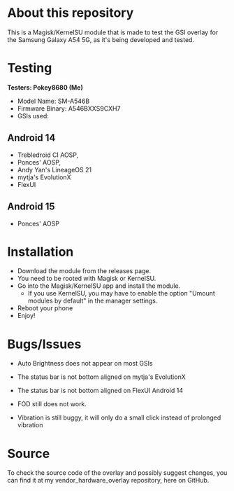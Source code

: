 # About this repository
This is a Magisk/KernelSU module that is made to test the GSI overlay for the Samsung Galaxy A54 5G, as it's being developed and tested.

# Testing
 **Testers: Pokey8680 (Me)**
- Model Name: SM-A546B
- Firmware Binary: A546BXXS9CXH7
- GSIs used:
## Android 14
  - Trebledroid CI AOSP,
  - Ponces' AOSP,
  -  Andy Yan's LineageOS 21
  -  mytja's EvolutionX
  -  FlexUI 
## Android 15
  - Ponces' AOSP 
# Installation
- Download the module from the releases page.
- You need to be rooted with Magisk or KernelSU.
- Go into the Magisk/KernelSU app and install the module.
  - If you use KernelSU, you may have to enable the option "Umount modules by default" in the manager settings.
- Reboot your phone
- Enjoy!

# Bugs/Issues
- Auto Brightness does not appear on most GSIs

- The status bar is not bottom aligned on mytja's EvolutionX

- The status bar is not bottom aligned on FlexUI Android 14

- FOD still does not work.

- Vibration is still buggy, it will only do a small click instead of prolonged vibration 

# Source
To check the source code of the overlay and possibly suggest changes, you can find it at my vendor_hardware_overlay repository, here on GitHub.
